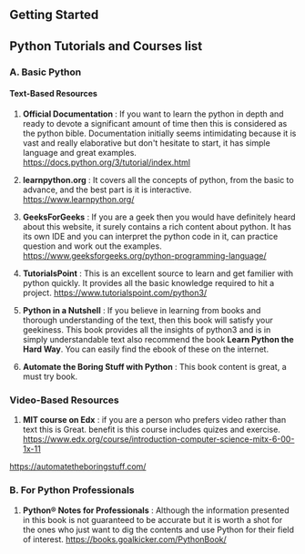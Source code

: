 ## Getting Started
## Python Tutorials and Courses list
### A.  Basic Python 

#### Text-Based Resources
1. **Official Documentation** : If you want to learn the python in depth and ready to devote a significant amount of time then this is considered as the python bible. Documentation initially seems intimidating because it is vast and really elaborative but don't hesitate to start, it has simple language and great examples.
https://docs.python.org/3/tutorial/index.html

2. **learnpython.org** : It covers all the concepts of python, from the basic to advance, and the best part is it is interactive.
https://www.learnpython.org/

3. **GeeksForGeeks** : If you are a geek then you would have  definitely heard about this website, it surely contains a rich content about python. It has its own IDE and you can interpret the python code in it, can practice question and work out the examples.
https://www.geeksforgeeks.org/python-programming-language/

4. **TutorialsPoint** : This is an excellent source to learn and get familier with python quickly. It provides all the basic knowledge required to hit a project.
https://www.tutorialspoint.com/python3/ 

5. **Python in a Nutshell** : If you believe in learning from books and thorough understanding of the text, then this book will satisfy your geekiness. This book provides all the insights of python3 and is in simply understandable text also recommend the book **Learn Python the Hard Way**. You can easily find the ebook of these on the internet.

6. **Automate the Boring Stuff with Python** :  This book content is great, a must try book. 

### Video-Based Resources

1. **MIT course on Edx** : if you are a person who prefers video rather than text this is Great. benefit is this course includes quizes and exercise.
https://www.edx.org/course/introduction-computer-science-mitx-6-00-1x-11

 
https://automatetheboringstuff.com/
### B.  For Python Professionals
1. **Python® Notes for Professionals** : Although the information presented in this book is not guaranteed to be accurate but it is worth a shot for the ones who just want to dig the contents and use Python for their field of interest. https://books.goalkicker.com/PythonBook/
